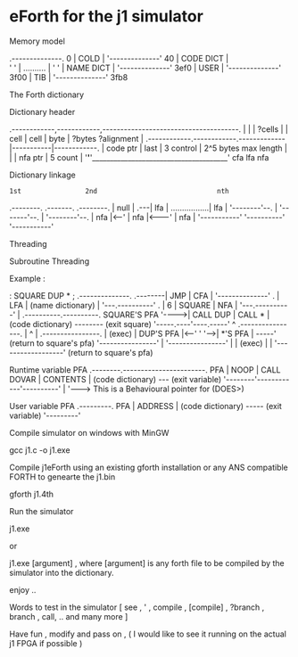 eForth for the j1 simulator
========

 Memory model
 
 .--------------. 0
 |     COLD     | 
 '--------------' 40
 |   CODE DICT  |    
 '              '
 |  ..........  | 
 '              ' 
 |   NAME DICT  | 
 '--------------' 3ef0
 |     USER     | 
 '--------------' 3f00
 |     TIB      | 
 '--------------' 3fb8 

 The Forth dictionary

 Dictionary header

 .------------,------------,--------------------------------------.
 |            |            |                             ?cells   |
 |    cell    |    cell    |     byte    |   ?bytes    ?alignment |
 .------------.------------.-------------|-----------|------------.
 |  code ptr  |    last    |  3 control  |   2^5 bytes max length |
 |            |   nfa ptr  |   5 count                            |
 '____________'____________'______________________________________'
      cfa          lfa                     nfa


 Dictionary linkage

    1st                2nd                              nth
 .--------.          .-------.                        .--------.
 | null   |      .---| lfa   |       .................| lfa    |
 '--------'--.   |   '-------'--.    |                '--------'--.
 | nfa       |<--'   | nfa      |<---'                | nfa       |
 '-----------'       '----------'                     '-----------'

 Threading

 Subroutine Threading

 Example :

 : SQUARE DUP * ;
                           .--------------.
                  .--------|     JMP      | CFA
                  |        '--------------'
                  .        |     LFA      |     (name dictionary)
                  |        '---.----------'
                  .        | 6 |  SQUARE  | NFA
                  |        '---.----------'
                  |     .----------.----------.
     SQUARE'S PFA '---->| CALL DUP |  CALL *  | (code dictionary) -------- (exit square)
                        '-----.----'----.-----'                      ^
         .----------------.   |    ^     |   .----------------.      |
  (exec) |    DUP'S PFA   |<--'    '     '-->|    *'S  PFA    | -----' (return to square's pfa)
         '----------------'        |         '----------------'
                |                  |               (exec)
                |                  |
                '------------------'
              (return to square's pfa)

 Runtime variable PFA
        .--------.-----------------------.
   PFA  |  NOOP  | CALL DOVAR | CONTENTS | (code dictionary) --- (exit variable)
        '--------'------------'----------'
            |
            '---> This is a Behavioural pointer for (DOES>)

 User variable PFA
        .---------.
   PFA  | ADDRESS | (code dictionary) ----- (exit variable)
        '---------'


Compile simulator on windows with MinGW

gcc j1.c -o j1.exe

Compile j1eForth using an existing gforth installation or any ANS compatible FORTH to genearte the j1.bin

gforth j1.4th

Run the simulator

j1.exe

or

j1.exe [argument] , where [argument] is any forth file to be compiled by the simulator into the dictionary.

enjoy ..

Words to test in the simulator [ see , ' , compile , [compile] , ?branch , branch , call, .. and many more ]

Have fun , modify and pass on , ( I would like to see it running on the actual j1 FPGA if possible )



